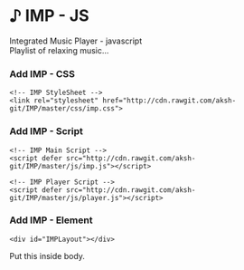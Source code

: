 # &#9834; IMP - JS
Integrated Music Player - javascript \
Playlist of relaxing music...

### Add IMP - CSS
    <!-- IMP StyleSheet -->
    <link rel="stylesheet" href="http://cdn.rawgit.com/aksh-git/IMP/master/css/imp.css">
### Add IMP - Script    
    <!-- IMP Main Script -->
    <script defer src="http://cdn.rawgit.com/aksh-git/IMP/master/js/imp.js"></script>
    
    <!-- IMP Player Script -->
    <script defer src="http://cdn.rawgit.com/aksh-git/IMP/master/js/player.js"></script>
    
### Add IMP - Element     
    <div id="IMPLayout"></div>
   Put this inside body.
